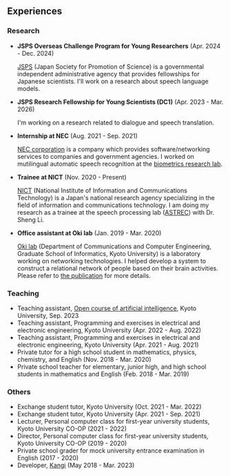 ## Experiences

### Research

- **JSPS Overseas Challenge Program for Young Researchers** (Apr. 2024 - Dec. 2024)

    [JSPS](https://www.jsps.go.jp/english/index.html) (Japan Society for Promotion of Science) is a governmental independent administrative agency that provides fellowships for Japanese scientists. I'll work on a research about speech language models.

- **JSPS Research Fellowship for Young Scientists (DC1)** (Apr. 2023 - Mar. 2026)

    I'm working on a research related to dialogue and speech translation.

- **Internship at NEC** (Aug. 2021 - Sep. 2021)

    [NEC corporation](https://www.nec.com/) is a company which provides software/networking services to companies and government agencies. I worked on mutilingual automatic speech recognition at the [biometrics research lab](https://www.nec.com/en/global/rd/labs/biometrics/index.html).

- **Trainee at NICT** (Nov. 2020 - Present)

    [NICT](https://www.nict.go.jp/index.html) (National Institute of Information and Communications Technology) is a Japan's national research agency specializing in the field of information and communications technology. I am doing my research as a trainee at the speech processing lab ([ASTREC](https://astrec.nict.go.jp/)) with Dr. Sheng Li.

- **Office assistant at Oki lab** (Jan. 2019 - Mar. 2020)

    [Oki lab](http://icn.cce.i.kyoto-u.ac.jp/) (Department of Communications and Computer Engineering, Graduate School of Informatics, Kyoto University) is a laboratory working on networking technologies. I helped develop a system to construct a relational network of people based on their brain activities. Please refer to [the publication](https://ieeexplore.ieee.org/stamp/stamp.jsp?tp=&arnumber=8792189) for more details.

### Teaching

- Teaching assistant, [Open course of artificial intelligence](https://www.kyoto-u.ac.jp/ja/event/2023-04-28), Kyoto University, Sep. 2023
- Teaching assistant, Programming and exercises in electrical and electronic engineering, Kyoto University (Apr. 2022 - Aug. 2022)
- Teaching assistant, Programming and exercises in electrical and electronic engineering, Kyoto University (Apr. 2021 - Aug. 2021)
- Private tutor for a high school student in mathematics, physics, chemistry, and English (Nov. 2018 - Mar. 2020)
- Private school teacher for elementary, junior high, and high school students in mathematics and English (Feb. 2018 - Mar. 2019)

### Others

- Exchange student tutor, Kyoto University (Oct. 2021 - Mar. 2022)
- Exchange student tutor, Kyoto University (Apr. 2021 - Sep. 2021)
- Lecturer, Personal computer class for first-year university students, Kyoto University CO-OP (2021 - 2022)
- Director, Personal computer class for first-year university students, Kyoto University CO-OP (2019 - 2020)
- Private school grader for mock university entrance examination in English (2017 - 2020)
- Developer, [Kangi](http://www.kangi3d.com/) (May 2018 - Mar. 2023)
